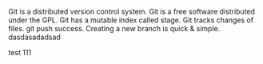 Git is a distributed version control system.
Git is a free software distributed under the GPL.
Git has a mutable index called stage.
Git tracks changes of files.
git push success.
Creating a new branch is quick & simple.
dasdasadadsad

test 111
